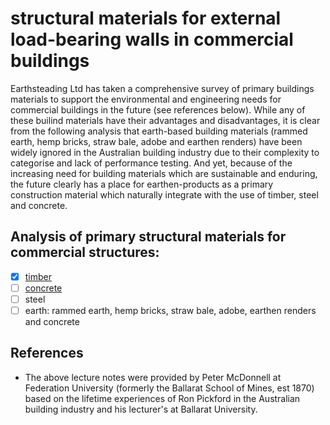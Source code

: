 # structural materials for external load-bearing walls in commercial buildings

Earthsteading Ltd has taken a comprehensive survey of primary buildings materials to support the environmental and engineering needs for commercial buildings in the future (see references below).  While any of these builind materials have their advantages and disadvantages, it is clear from the following analysis that earth-based building materials (rammed earth, hemp bricks, straw bale, adobe and earthen renders) have been widely ignored in the Australian building industry due to their complexity to categorise and lack of performance testing.  And yet, because of the increasing need for building materials which are sustainable and enduring, the future clearly has a place for earthen-products as a primary construction material which naturally integrate with the use of timber, steel and concrete.


## Analysis of primary structural materials for commercial structures:
 - [x] [timber](https://github.com/earthsteading/commercial-buildings/blob/main/timber.md)
 - [ ] [concrete](https://github.com/earthsteading/commercial-buildings/blob/main/concrete.md)
 - [ ] steel
 - [ ] earth: rammed earth, hemp bricks, straw bale, adobe, earthen renders and concrete

## References
 - The above lecture notes were provided by Peter McDonnell at Federation University (formerly the Ballarat School of Mines, est 1870) based on the lifetime experiences of Ron Pickford in the Australian building industry and his lecturer's at Ballarat University.
